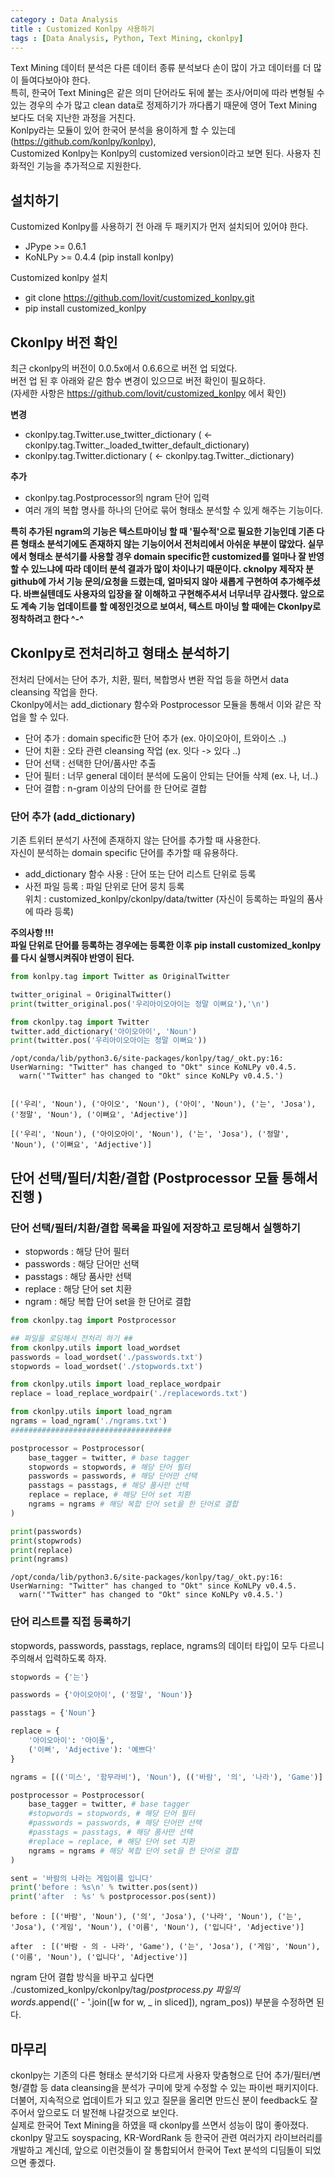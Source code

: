 ```yaml
---
category : Data Analysis
title : Customized Konlpy 사용하기   
tags : [Data Analysis, Python, Text Mining, ckonlpy]
---
```


Text Mining 데이터 분석은 다른 데이터 종류 분석보다 손이 많이 가고 데이터를 더 많이 들여다보아야 한다.  
특히, 한국어 Text Mining은 같은 의미 단어라도 뒤에 붙는 조사/어미에 따라 변형될 수 있는 경우의 수가 많고 clean data로 정제하기가 까다롭기 때문에 영어 Text Mining 보다도 더욱 지난한 과정을 거친다.  
Konlpy라는 모듈이 있어 한국어 분석을 용이하게 할 수 있는데 (https://github.com/konlpy/konlpy),   
Customized Konlpy는 Konlpy의 customized version이라고 보면 된다. 사용자 친화적인 기능을 추가적으로 지원한다.  

## 설치하기  
Customized Konlpy를 사용하기 전 아래 두 패키지가 먼저 설치되어 있어야 한다.  
- JPype >= 0.6.1
- KoNLPy >= 0.4.4 (pip install konlpy)  

Customized konlpy 설치
- git clone https://github.com/lovit/customized_konlpy.git
- pip install customized_konlpy

## Ckonlpy 버전 확인  
최근 ckonlpy의 버전이 0.0.5x에서 0.6.6으로 버전 업 되었다.  
버전 업 된 후 아래와 같은 함수 변경이 있으므로 버전 확인이 필요하다.  
(자세한 사항은 https://github.com/lovit/customized_konlpy 에서 확인)  
 
**변경** 
- ckonlpy.tag.Twitter.use_twitter_dictionary ( <- ckonlpy.tag.Twitter._loaded_twitter_default_dictionary)  
- ckonlpy.tag.Twitter.dictionary ( <- ckonlpy.tag.Twitter._dictionary)

**추가**  
- ckonlpy.tag.Postprocessor의 ngram 단어 입력  
- 여러 개의 복합 명사를 하나의 단어로 묶어 형태소 분석할 수 있게 해주는 기능이다.  

**특히 추가된 ngram의 기능은 텍스트마이닝 할 때 '필수적'으로 필요한 기능인데 기존 다른 형태소 분석기에도 존재하지 않는 기능이어서 전처리에서 아쉬운 부분이 많았다. 실무에서 형태소 분석기를 사용할 경우 domain specific한 customized를 얼마나 잘 반영할 수 있느냐에 따라 데이터 분석 결과가 많이 차이나기 때문이다. cknolpy 제작자 분 github에 가서 기능 문의/요청을 드렸는데, 얼마되지 않아 새롭게 구현하여 추가해주셨다. 바쁘실텐데도 사용자의 입장을 잘 이해하고 구현해주셔서 너무너무 감사했다. 앞으로도 계속 기능 업데이트를 할 예정인것으로 보여서, 텍스트 마이닝 할 때에는 Ckonlpy로 정착하려고 한다 ^-^**

## Ckonlpy로 전처리하고 형태소 분석하기

전처리 단에서는 단어 추가, 치환, 필터, 복합명사 변환 작업 등을 하면서 data cleansing  작업을 한다.  
Ckonlpy에서는 add_dictionary 함수와 Postprocessor 모듈을 통해서 이와 같은 작업을 할 수 있다.  
- 단어 추가 : domain specific한 단어 추가 (ex. 아이오아이, 트와이스 ..)
- 단어 치환 : 오타 관련 cleansing 작업 (ex. 잇다 -> 있다 ..)    
- 단어 선택 : 선택한 단어/품사만 추출
- 단어 필터 : 너무 general 데이터 분석에 도움이 안되는 단어들 삭제 (ex. 나, 너..)  
- 단어 결합 : n-gram 이상의 단어를 한 단어로 결합

###  단어 추가  (add_dictionary)  
기존 트위터 분석기 사전에 존재하지 않는 단어를 추가할 때 사용한다.  
자신이 분석하는 domain specific 단어를 추가할 때 유용하다.  

- add_dictionary 함수 사용 : 단어 또는 단어 리스트 단위로 등록  
- 사전 파일 등록 : 파일 단위로 단어 뭉치 등록  
위치 : customized_konlpy/ckonlpy/data/twitter (자신이 등록하는 파일의 품사에 따라 등록) 

**주의사항 !!!**  
**파일 단위로 단어를 등록하는 경우에는 등록한 이후 pip install customized_konlpy를 다시 실행시켜줘야 반영이 된다.**


```python
from konlpy.tag import Twitter as OriginalTwitter

twitter_original = OriginalTwitter()
print(twitter_original.pos('우리아이오아이는 정말 이뻐요'),'\n')

from ckonlpy.tag import Twitter
twitter.add_dictionary('아이오아이', 'Noun')
print(twitter.pos('우리아이오아이는 정말 이뻐요'))
```

    /opt/conda/lib/python3.6/site-packages/konlpy/tag/_okt.py:16: UserWarning: "Twitter" has changed to "Okt" since KoNLPy v0.4.5.
      warn('"Twitter" has changed to "Okt" since KoNLPy v0.4.5.')


    [('우리', 'Noun'), ('아이오', 'Noun'), ('아이', 'Noun'), ('는', 'Josa'), ('정말', 'Noun'), ('이뻐요', 'Adjective')] 
    
    [('우리', 'Noun'), ('아이오아이', 'Noun'), ('는', 'Josa'), ('정말', 'Noun'), ('이뻐요', 'Adjective')]


## 단어 선택/필터/치환/결합 (Postprocessor 모듈 통해서 진행  )

### 단어 선택/필터/치환/결합 목록을 파일에 저장하고 로딩해서 실행하기    
- stopwords : 해당 단어 필터
- passwords : 해당 단어만 선택
- passtags : 해당 품사만 선택  
- replace : 해당 단어 set 치환  
- ngram : 해당 복합 단어 set을 한 단어로 결합


```python
from ckonlpy.tag import Postprocessor

## 파일을 로딩해서 전처리 하기 ##
from ckonlpy.utils import load_wordset
passwords = load_wordset('./passwords.txt')
stopwords = load_wordset('./stopwords.txt')

from ckonlpy.utils import load_replace_wordpair
replace = load_replace_wordpair('./replacewords.txt')

from ckonlpy.utils import load_ngram
ngrams = load_ngram('./ngrams.txt')
####################################

postprocessor = Postprocessor(
    base_tagger = twitter, # base tagger
    stopwords = stopwords, # 해당 단어 필터
    passwords = passwords, # 해당 단어만 선택
    passtags = passtags, # 해당 품사만 선택
    replace = replace, # 해당 단어 set 치환
    ngrams = ngrams # 해당 복합 단어 set을 한 단어로 결합
)

print(passwords)
print(stopwrods)
print(replace)
print(ngrams)
```

    /opt/conda/lib/python3.6/site-packages/konlpy/tag/_okt.py:16: UserWarning: "Twitter" has changed to "Okt" since KoNLPy v0.4.5.
      warn('"Twitter" has changed to "Okt" since KoNLPy v0.4.5.')


### 단어 리스트를 직접 등록하기  
stopwords, passwords, passtags, replace, ngrams의 데이터 타입이 모두 다르니 주의해서 입력하도록 하자.  


```python
stopwords = {'는'}

passwords = {'아이오아이', ('정말', 'Noun')}

passtags = {'Noun'}

replace = {
    '아이오아이': '아이돌',
    ('이뻐', 'Adjective'): '예쁘다'
}

ngrams = [(('미스', '함무라비'), 'Noun'), (('바람', '의', '나라'), 'Game')]
```


```python
postprocessor = Postprocessor(
    base_tagger = twitter, # base tagger
    #stopwords = stopwords, # 해당 단어 필터
    #passwords = passwords, # 해당 단어만 선택
    #passtags = passtags, # 해당 품사만 선택
    #replace = replace, # 해당 단어 set 치환
    ngrams = ngrams # 해당 복합 단어 set을 한 단어로 결합
)

sent = '바람의 나라는 게임이름 입니다'
print('before : %s\n' % twitter.pos(sent))
print('after  : %s' % postprocessor.pos(sent))
```

    before : [('바람', 'Noun'), ('의', 'Josa'), ('나라', 'Noun'), ('는', 'Josa'), ('게임', 'Noun'), ('이름', 'Noun'), ('입니다', 'Adjective')]
    
    after  : [('바람 - 의 - 나라', 'Game'), ('는', 'Josa'), ('게임', 'Noun'), ('이름', 'Noun'), ('입니다', 'Adjective')]


ngram 단어 결합 방식을 바꾸고 싶다면 ./customized_konlpy/ckonlpy/tag/_postprocess.py 파일의   
words_.append((' - '.join([w for w, _ in sliced]), ngram_pos)) 부분을 수정하면 된다.  


## 마무리  
ckonlpy는 기존의 다른 형태소 분석기와 다르게 사용자 맞춤형으로 단어 추가/필터/변형/결합 등 data cleansing을 분석가 구미에 맞게 수정할 수 있는 파이썬 패키지이다. 더불어, 지속적으로 업데이트가 되고 있고 질문을 올리면 만드신 분이 feedback도 잘 주어서 앞으로도 더 발전해 나갈것으로 보인다.  
실제로 한국어 Text Mining을 하였을 때 ckonlpy를 쓰면서 성능이 많이 좋아졌다. ckonlpy 말고도 soyspacing, KR-WordRank 등 한국어 관련 여러가지 라이브러리를 개발하고 계신데, 앞으로 이런것들이 잘 통합되어서 한국어 Text 분석의 디딤돌이 되었으면 좋겠다.  
